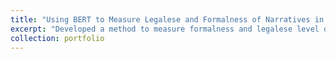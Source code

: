 ```yaml
---
title: "Using BERT to Measure Legalese and Formalness of Narratives in Traffic Ticket Resolution"
excerpt: "Developed a method to measure formalness and legalese level of the narrative in traffic ticket dispute resolution data. Pseudo-perplexity is used to calculate the closeness of a sentence and pre-trained language models as BERT uncased and legal BERT models applied to measure narrative's legalese and formalness of narratives."
collection: portfolio
---
```

